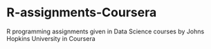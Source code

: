 # R-assignments-Coursera
R programming assignments given in Data Science courses by Johns Hopkins University in Coursera

